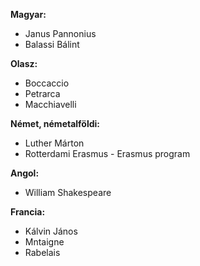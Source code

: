**Magyar:**
- Janus Pannonius
- Balassi Bálint

**Olasz:**
- Boccaccio
- Petrarca
- Macchiavelli

**Német, németalföldi:**
- Luther Márton
- Rotterdami Erasmus - Erasmus program

**Angol:**
- William Shakespeare

**Francia:**
- Kálvin János
- Mntaigne
- Rabelais